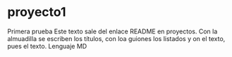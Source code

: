 # proyecto1
Primera prueba
Este texto sale del enlace README en proyectos.
Con la almuadilla se escriben los títulos, con loa guiones los listados y on el texto, pues el texto. Lenguaje MD
